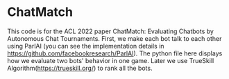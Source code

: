 # ChatMatch
This code is for the ACL 2022 paper ChatMatch: Evaluating Chatbots by Autonomous Chat Tournaments. 
First, we make each bot talk to each other using ParlAI (you can see the implementation details in https://github.com/facebookresearch/ParlAI). 
The python file here displays how we evaluate two bots' behavior in one game. Later we use TrueSkill Algorithm(https://trueskill.org/) to rank all the bots.
